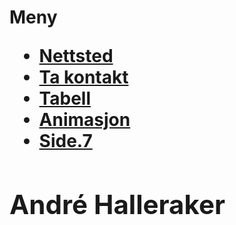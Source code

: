 <!DOCTYPE html>
<html>
        <head>
                <meta charset="UTF-8">
                <link rel="stylesheet" href="pancake.css">
                <link rel="stylesheet" href="slideshow.css">
        </head>
        <body>
            <h1>
            <div id="meny">
                Meny
                    <ul>
                        <li> <a href="nettsted.html">Nettsted</a></li>
                        <li> <a href="takontakt.html">Ta kontakt</a></li>
                        <li> <a href="tabell.html">Tabell</a></li>
                        <li> <a href="bilde.html">Animasjon</a></li>
                        <li> <a href="side7.html">Side.7</a></li>
                    <ul>
                     </div>
            <div id="tittel">
                <h2>André Halleraker</h2>
            </div>
            <div id="innhold">
                <div id="slideshow">
            </div>
            </div>
        </body>
</html>
